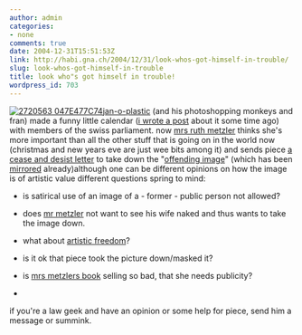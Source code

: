 ```yaml
---
author: admin
categories:
- none
comments: true
date: 2004-12-31T15:51:53Z
link: http://habi.gna.ch/2004/12/31/look-whos-got-himself-in-trouble/
slug: look-whos-got-himself-in-trouble
title: look who"s got himself in trouble!
wordpress_id: 703
---
```


[![ 2720563 047E477C74](http://habi.gna.ch/blog/images/_2720563_047e477c74-tm.jpg)](http://habi.gna.ch/blog/images/_2720563_047e477c74.jpg)[jan-o-plastic](http://web-laun.ch/pieceoBlog/index.php) (and his photoshopping monkeys and fran) made a funny little calendar ([i wrote a post](http://habi.gna.ch/blog/archives/000170.html) about it some time ago) with members of the swiss parliament. now [mrs ruth metzler](http://ruthmetzler.ch/) thinks she's more important than all the other stuff that is going on in the world now (christmas and new years eve are just wee bits among it) and sends piece [a cease and desist letter](http://www.web-laun.ch/pieceoBlog/index.php?p=1511) to take down the "[offending image](http://www.web-laun.ch/laclassepolitique2004/july.html)" (which has been [mirrored](http://amsam.org/pics/2nudistsonbeachubba.543.jpg) already)although one can be different opinions on how the image is of artistic value different questions spring to mind:




  * is satirical use of an image of a - former - public person not allowed?


  * does [mr metzler](http://www.amglaw.ch/hosting/AMGLAW/amglaw.nsf/FrameByKey/RWAT-4H2EYV-DE-p) not want to see his wife naked and thus wants to take the image down.


  * what about [artistic freedom](http://www.admin.ch/ch/d/sr/101/a21.html)?


  * is it ok that piece took the picture down/masked it?


  * is [mrs metzlers book](http://ruthmetzler.ch/abashop?i=9755536043624&s=207&p=dynpage&y=nd/grissini%2526alpenbitter.htm) selling so bad, that she needs publicity?


  * 



if you're a law geek and have an opinion or some help for piece, send him a message or summink.

